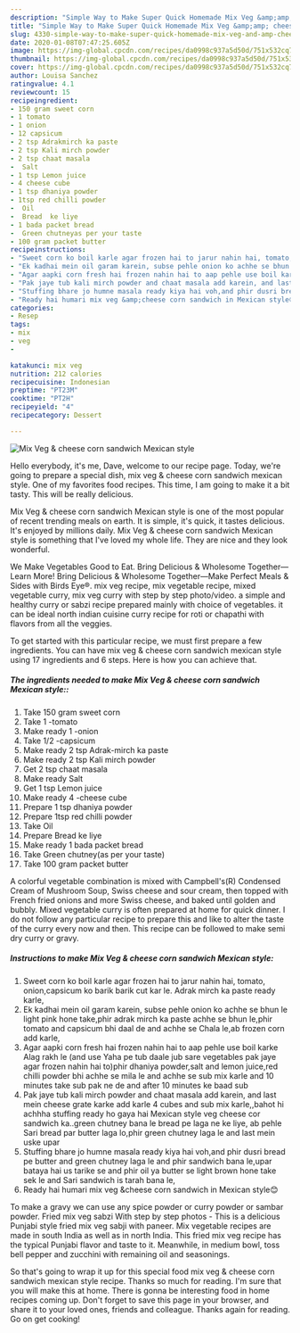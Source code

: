 ```yaml
---
description: "Simple Way to Make Super Quick Homemade Mix Veg &amp;amp; cheese corn sandwich Mexican style"
title: "Simple Way to Make Super Quick Homemade Mix Veg &amp;amp; cheese corn sandwich Mexican style"
slug: 4330-simple-way-to-make-super-quick-homemade-mix-veg-and-amp-cheese-corn-sandwich-mexican-style
date: 2020-01-08T07:47:25.605Z
image: https://img-global.cpcdn.com/recipes/da0998c937a5d50d/751x532cq70/mix-veg-cheese-corn-sandwich-mexican-style-recipe-main-photo.jpg
thumbnail: https://img-global.cpcdn.com/recipes/da0998c937a5d50d/751x532cq70/mix-veg-cheese-corn-sandwich-mexican-style-recipe-main-photo.jpg
cover: https://img-global.cpcdn.com/recipes/da0998c937a5d50d/751x532cq70/mix-veg-cheese-corn-sandwich-mexican-style-recipe-main-photo.jpg
author: Louisa Sanchez
ratingvalue: 4.1
reviewcount: 15
recipeingredient:
- 150 gram sweet corn
- 1 tomato
- 1 onion
- 12 capsicum
- 2 tsp Adrakmirch ka paste
- 2 tsp Kali mirch powder
- 2 tsp chaat masala
-  Salt
- 1 tsp Lemon juice
- 4 cheese cube
- 1 tsp dhaniya powder
- 1tsp red chilli powder
-  Oil
-  Bread  ke liye
- 1 bada packet bread
-  Green chutneyas per your taste
- 100 gram packet butter
recipeinstructions:
- "Sweet corn ko boil karle agar frozen hai to jarur nahin hai, tomato, onion,capsicum ko barik barik cut kar le. Adrak mirch ka paste ready karle,"
- "Ek kadhai mein oil garam karein, subse pehle onion ko achhe se bhun le light pink hone take,phir adrak mirch ka paste achhe se bhun le,phir tomato and capsicum bhi daal de and achhe se Chala le,ab frozen corn add karle,"
- "Agar aapki corn fresh hai frozen nahin hai to aap pehle use boil karke Alag rakh le (and use Yaha pe tub daale jub sare vegetables pak jaye agar frozen nahin hai to)phir dhaniya powder,salt and lemon juice,red chilli powder bhi achhe se mila le and achhe se sub mix karle and 10 minutes take sub pak ne de and after 10 minutes ke baad sub"
- "Pak jaye tub kali mirch powder and chaat masala add karein, and last mein cheese grate karke add karle 4 cubes and sub mix karle,,bahot hi achhha stuffing ready ho gaya hai Mexican style veg cheese cor sandwich ka..green chutney bana le bread pe laga ne ke liye, ab pehle Sari bread par butter laga lo,phir green chutney laga le and last mein uske upar"
- "Stuffing bhare jo humne masala ready kiya hai voh,and phir dusri bread pe butter and green chutney laga le and phir sandwich bana le,upar bataya hai us tarike se and phir oil ya butter se light brown hone take sek le and Sari sandwich is tarah bana le,"
- "Ready hai humari mix veg &amp;cheese corn sandwich in Mexican style😊"
categories:
- Resep
tags:
- mix
- veg
- 

katakunci: mix veg 
nutrition: 212 calories
recipecuisine: Indonesian
preptime: "PT23M"
cooktime: "PT2H"
recipeyield: "4"
recipecategory: Dessert

---
```



![Mix Veg &amp; cheese corn sandwich Mexican style](https://img-global.cpcdn.com/recipes/da0998c937a5d50d/751x532cq70/mix-veg-cheese-corn-sandwich-mexican-style-recipe-main-photo.jpg)

Hello everybody, it's me, Dave, welcome to our recipe page. Today, we're going to prepare a special dish, mix veg &amp; cheese corn sandwich mexican style. One of my favorites food recipes. This time, I am going to make it a bit tasty. This will be really delicious.

Mix Veg &amp; cheese corn sandwich Mexican style is one of the most popular of recent trending meals on earth. It is simple, it's quick, it tastes delicious. It's enjoyed by millions daily. Mix Veg &amp; cheese corn sandwich Mexican style is something that I've loved my whole life. They are nice and they look wonderful.

We Make Vegetables Good to Eat. Bring Delicious &amp; Wholesome Together—Learn More! Bring Delicious &amp; Wholesome Together—Make Perfect Meals &amp; Sides with Birds Eye®. mix veg recipe, mix vegetable recipe, mixed vegetable curry, mix veg curry with step by step photo/video. a simple and healthy curry or sabzi recipe prepared mainly with choice of vegetables. it can be ideal north indian cuisine curry recipe for roti or chapathi with flavors from all the veggies.


To get started with this particular recipe, we must first prepare a few ingredients. You can have mix veg &amp; cheese corn sandwich mexican style using 17 ingredients and 6 steps. Here is how you can achieve that.

##### The ingredients needed to make Mix Veg &amp; cheese corn sandwich Mexican style::

1. Take 150 gram sweet corn
1. Take 1 -tomato
1. Make ready 1 -onion
1. Take 1/2 -capsicum
1. Make ready 2 tsp Adrak-mirch ka paste
1. Make ready 2 tsp Kali mirch powder
1. Get 2 tsp chaat masala
1. Make ready  Salt
1. Get 1 tsp Lemon juice
1. Make ready 4 -cheese cube
1. Prepare 1 tsp dhaniya powder
1. Prepare 1tsp red chilli powder
1. Take  Oil
1. Prepare  Bread  ke liye
1. Make ready 1 bada packet bread
1. Take  Green chutney(as per your taste)
1. Take 100 gram packet butter


A colorful vegetable combination is mixed with Campbell&#39;s(R) Condensed Cream of Mushroom Soup, Swiss cheese and sour cream, then topped with French fried onions and more Swiss cheese, and baked until golden and bubbly. Mixed vegetable curry is often prepared at home for quick dinner. I do not follow any particular recipe to prepare this and like to alter the taste of the curry every now and then. This recipe can be followed to make semi dry curry or gravy. 

##### Instructions to make Mix Veg &amp; cheese corn sandwich Mexican style:

1. Sweet corn ko boil karle agar frozen hai to jarur nahin hai, tomato, onion,capsicum ko barik barik cut kar le. Adrak mirch ka paste ready karle,
1. Ek kadhai mein oil garam karein, subse pehle onion ko achhe se bhun le light pink hone take,phir adrak mirch ka paste achhe se bhun le,phir tomato and capsicum bhi daal de and achhe se Chala le,ab frozen corn add karle,
1. Agar aapki corn fresh hai frozen nahin hai to aap pehle use boil karke Alag rakh le (and use Yaha pe tub daale jub sare vegetables pak jaye agar frozen nahin hai to)phir dhaniya powder,salt and lemon juice,red chilli powder bhi achhe se mila le and achhe se sub mix karle and 10 minutes take sub pak ne de and after 10 minutes ke baad sub
1. Pak jaye tub kali mirch powder and chaat masala add karein, and last mein cheese grate karke add karle 4 cubes and sub mix karle,,bahot hi achhha stuffing ready ho gaya hai Mexican style veg cheese cor sandwich ka..green chutney bana le bread pe laga ne ke liye, ab pehle Sari bread par butter laga lo,phir green chutney laga le and last mein uske upar
1. Stuffing bhare jo humne masala ready kiya hai voh,and phir dusri bread pe butter and green chutney laga le and phir sandwich bana le,upar bataya hai us tarike se and phir oil ya butter se light brown hone take sek le and Sari sandwich is tarah bana le,
1. Ready hai humari mix veg &amp;cheese corn sandwich in Mexican style😊


To make a gravy we can use any spice powder or curry powder or sambar powder. Fried mix veg sabzi With step by step photos - This is a delicious Punjabi style fried mix veg sabji with paneer. Mix vegetable recipes are made in south India as well as in north India. This fried mix veg recipe has the typical Punjabi flavor and taste to it. Meanwhile, in medium bowl, toss bell pepper and zucchini with remaining oil and seasonings. 

So that's going to wrap it up for this special food mix veg &amp; cheese corn sandwich mexican style recipe. Thanks so much for reading. I'm sure that you will make this at home. There is gonna be interesting food in home recipes coming up. Don't forget to save this page in your browser, and share it to your loved ones, friends and colleague. Thanks again for reading. Go on get cooking!
